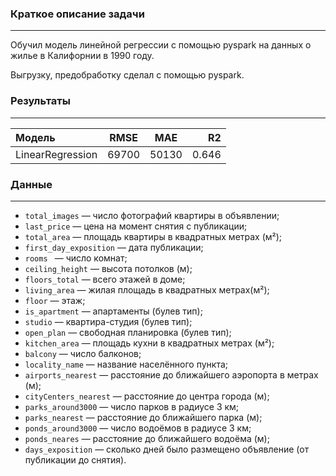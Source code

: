 ### Краткое описание задачи

---
Обучил модель линейной регрессии с помощью pyspark на данных о жилье в Калифорнии в 1990 году.

Выгрузку, предобработку сделал с помощью pyspark.

### Результаты

---

Модель |  RMSE  |  MAE   | R2  
:------|:------:|:------:|-----:
LinearRegression | 69700 | 50130 | 0.646

### Данные

---

* `total_images` — число фотографий квартиры в объявлении;
* `last_price` — цена на момент снятия с публикации;  
* `total_area` — площадь квартиры в квадратных метрах (м²);
* `first_day_exposition` — дата публикации;
* `rooms ` — число комнат;
* `ceiling_height` — высота потолков (м);
* `floors_total` — всего этажей в доме;
* `living_area` — жилая площадь в квадратных метрах(м²);
* `floor` — этаж;
* `is_apartment` — апартаменты (булев тип);
* `studio` — квартира-студия (булев тип);
* `open_plan` — свободная планировка (булев тип);
* `kitchen_area` — площадь кухни в квадратных метрах (м²);
* `balcony` — число балконов;
* `locality_name` — название населённого пункта;
* `airports_nearest` — расстояние до ближайшего аэропорта в метрах (м);
* `cityCenters_nearest` — расстояние до центра города (м);
* `parks_around3000` — число парков в радиусе 3 км;
* `parks_nearest` — расстояние до ближайшего парка (м);
* `ponds_around3000` — число водоёмов в радиусе 3 км;
* `ponds_neares` — расстояние до ближайшего водоёма (м);
* `days_exposition` — сколько дней было размещено объявление (от публикации до снятия).


